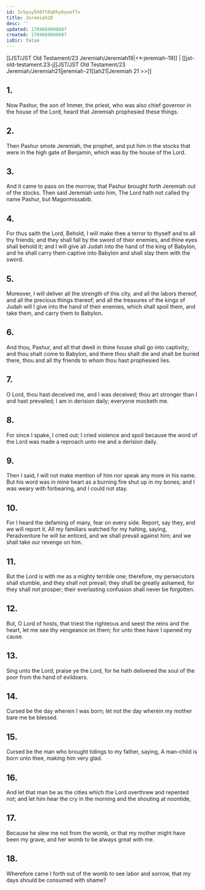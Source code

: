 ```yaml
---
id: 3v5puy5h07t0q0ky6ywof7v
title: Jeremiah20
desc: ''
updated: 1704669006687
created: 1704669006687
isDir: false
---
```

[[JST/JST Old Testament/23 Jeremiah/Jeremiah19|<<-jeremiah-19]] | [[jst-old-testament.23-j[[JST/JST Old Testament/23 Jeremiah/Jeremiah21|jeremiah-21]]ah21|Jeremiah 21 >>]]
## 1.
Now Pashur, the son of Immer, the priest, who was also chief governor in the house of the Lord, heard that Jeremiah prophesied these things.
## 2.
Then Pashur smote Jeremiah, the prophet, and put him in the stocks that were in the high gate of Benjamin, which was by the house of the Lord.
## 3.
And it came to pass on the morrow, that Pashur brought forth Jeremiah out of the stocks. Then said Jeremiah unto him, The Lord hath not called thy name Pashur, but Magormissabib.
## 4.
For thus saith the Lord, Behold, I will make thee a terror to thyself and to all thy friends; and they shall fall by the sword of their enemies, and thine eyes shall behold it; and I will give all Judah into the hand of the king of Babylon, and he shall carry them captive into Babylon and shall slay them with the sword.
## 5.
Moreover, I will deliver all the strength of this city, and all the labors thereof, and all the precious things thereof; and all the treasures of the kings of Judah will I give into the hand of their enemies, which shall spoil them, and take them, and carry them to Babylon.
## 6.
And thou, Pashur, and all that dwell in thine house shall go into captivity; and thou shalt come to Babylon, and there thou shalt die and shalt be buried there, thou and all thy friends to whom thou hast prophesied lies.
## 7.
O Lord, thou hast deceived me, and I was deceived; thou art stronger than I and hast prevailed; I am in derision daily; everyone mocketh me.
## 8.
For since I spake, I cried out; I cried violence and spoil because the word of the Lord was made a reproach unto me and a derision daily.
## 9.
Then I said, I will not make mention of him nor speak any more in his name. But his word was in mine heart as a burning fire shut up in my bones; and I was weary with forbearing, and I could not stay.
## 10.
For I heard the defaming of many, fear on every side. Report, say they, and we will report it. All my familiars watched for my halting, saying, Peradventure he will be enticed, and we shall prevail against him; and we shall take our revenge on him.
## 11.
But the Lord is with me as a mighty terrible one; therefore, my persecutors shall stumble, and they shall not prevail; they shall be greatly ashamed, for they shall not prosper; their everlasting confusion shall never be forgotten.
## 12.
But, O Lord of hosts, that triest the righteous and seest the reins and the heart, let me see thy vengeance on them; for unto thee have I opened my cause.
## 13.
Sing unto the Lord; praise ye the Lord, for he hath delivered the soul of the poor from the hand of evildoers.
## 14.
Cursed be the day wherein I was born; let not the day wherein my mother bare me be blessed.
## 15.
Cursed be the man who brought tidings to my father, saying, A man-child is born unto thee, making him very glad.
## 16.
And let that man be as the cities which the Lord overthrew and repented not; and let him hear the cry in the morning and the shouting at noontide,
## 17.
Because he slew me not from the womb, or that my mother might have been my grave, and her womb to be always great with me.
## 18.
Wherefore came I forth out of the womb to see labor and sorrow, that my days should be consumed with shame?

